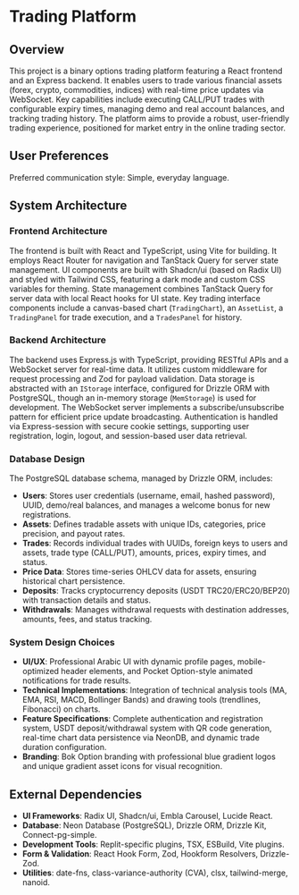 # Trading Platform

## Overview

This project is a binary options trading platform featuring a React frontend and an Express backend. It enables users to trade various financial assets (forex, crypto, commodities, indices) with real-time price updates via WebSocket. Key capabilities include executing CALL/PUT trades with configurable expiry times, managing demo and real account balances, and tracking trading history. The platform aims to provide a robust, user-friendly trading experience, positioned for market entry in the online trading sector.

## User Preferences

Preferred communication style: Simple, everyday language.

## System Architecture

### Frontend Architecture

The frontend is built with React and TypeScript, using Vite for building. It employs React Router for navigation and TanStack Query for server state management. UI components are built with Shadcn/ui (based on Radix UI) and styled with Tailwind CSS, featuring a dark mode and custom CSS variables for theming. State management combines TanStack Query for server data with local React hooks for UI state. Key trading interface components include a canvas-based chart (`TradingChart`), an `AssetList`, a `TradingPanel` for trade execution, and a `TradesPanel` for history.

### Backend Architecture

The backend uses Express.js with TypeScript, providing RESTful APIs and a WebSocket server for real-time data. It utilizes custom middleware for request processing and Zod for payload validation. Data storage is abstracted with an `IStorage` interface, configured for Drizzle ORM with PostgreSQL, though an in-memory storage (`MemStorage`) is used for development. The WebSocket server implements a subscribe/unsubscribe pattern for efficient price update broadcasting. Authentication is handled via Express-session with secure cookie settings, supporting user registration, login, logout, and session-based user data retrieval.

### Database Design

The PostgreSQL database schema, managed by Drizzle ORM, includes:
- **Users**: Stores user credentials (username, email, hashed password), UUID, demo/real balances, and manages a welcome bonus for new registrations.
- **Assets**: Defines tradable assets with unique IDs, categories, price precision, and payout rates.
- **Trades**: Records individual trades with UUIDs, foreign keys to users and assets, trade type (CALL/PUT), amounts, prices, expiry times, and status.
- **Price Data**: Stores time-series OHLCV data for assets, ensuring historical chart persistence.
- **Deposits**: Tracks cryptocurrency deposits (USDT TRC20/ERC20/BEP20) with transaction details and status.
- **Withdrawals**: Manages withdrawal requests with destination addresses, amounts, fees, and status tracking.

### System Design Choices

- **UI/UX**: Professional Arabic UI with dynamic profile pages, mobile-optimized header elements, and Pocket Option-style animated notifications for trade results.
- **Technical Implementations**: Integration of technical analysis tools (MA, EMA, RSI, MACD, Bollinger Bands) and drawing tools (trendlines, Fibonacci) on charts.
- **Feature Specifications**: Complete authentication and registration system, USDT deposit/withdrawal system with QR code generation, real-time chart data persistence via NeonDB, and dynamic trade duration configuration.
- **Branding**: Bok Option branding with professional blue gradient logos and unique gradient asset icons for visual recognition.

## External Dependencies

- **UI Frameworks**: Radix UI, Shadcn/ui, Embla Carousel, Lucide React.
- **Database**: Neon Database (PostgreSQL), Drizzle ORM, Drizzle Kit, Connect-pg-simple.
- **Development Tools**: Replit-specific plugins, TSX, ESBuild, Vite plugins.
- **Form & Validation**: React Hook Form, Zod, Hookform Resolvers, Drizzle-Zod.
- **Utilities**: date-fns, class-variance-authority (CVA), clsx, tailwind-merge, nanoid.